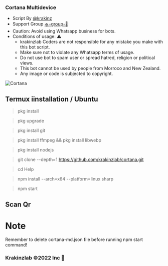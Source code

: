 ### Cortana Multidevice 

- Script By [@krakinz](https://gitHub.com/krakinz)
- Support Group [🛸-group-🐙](https://chat.whatsapp.com/J7CHUQ2WZbZ61tZTzJOjXY)
- Caution: Avoid using Whatsapp business for bots.
- Conditions of usage: ⚠️
    - krakinzlab Coders are not responsible for any mistake you make with this bot script.
    - Make sure not to violate any Whatsapp terms of usage.
    - Do not use bot to spam user or spread hatred, religion or political views.
    - This bot cannot be used by people from Morroco and New Zealand.
    - Any image or code is subjected to copyright.
<img src="https://i.ibb.co/ctQNqFD/cortana.jpg" alt="Cortana">

## Termux iinstallation / Ubuntu
> pkg install

> pkg upgrade

> pkg install git

> pkg install ffmpeg && pkg install libwebp

> pkg install nodejs

> git clone --depth=1 https://github.com/krakinzlab/cortana.git

> cd Help

> npm install --arch=x64 --platform=linux sharp

>npm start

## Scan Qr

# Note

Remember to delete cortana-md.json file before running npm start command!

### Krakinzlab ©2022 Inc 🦀
